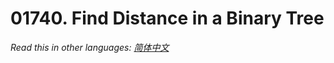 # 01740. Find Distance in a Binary Tree

  _Read this in other languages:_
    [_简体中文_](README.zh-CN.md)

